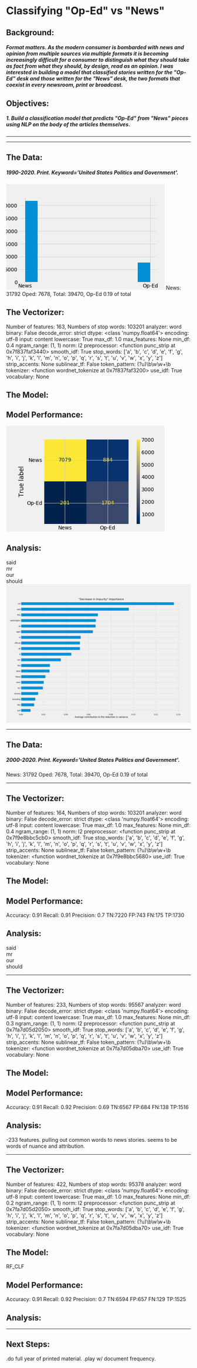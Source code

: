 # Classifying "Op-Ed" vs "News"

## Background:
##### Format matters. As the modern consumer is bombarded with news and opinion from multiple sources via multiple formats it is becoming increasingly difficult for a consumer to distinguish what they should take as fact from what they should, by design, read as an opinion. I was interested in building a model that classified stories written for the "Op-Ed" desk and those written for the "News" desk, the two formats that coexist in every newsroom, print or broadcast.

## Objectives:

##### 1. Build a classification model that predicts "Op-Ed" from "News" pieces using NLP on the body of the articles themselves.
---

---
## The Data:
##### 1990-2020. Print. Keyword='United States Politics and Government'.

![Number of Op-Ed and News articles](img/oped_news_hist.png)
News: 31792 Oped: 7678, Total: 39470, Op-Ed 0.19 of total

## The Vectorizer:
Number of features: 163, Numbers of stop words: 103201
analyzer: word
binary: False
decode_error: strict
dtype: <class 'numpy.float64'>
encoding: utf-8
input: content
lowercase: True
max_df: 1.0
max_features: None
min_df: 0.4
ngram_range: (1, 1)
norm: l2
preprocessor: <function punc_strip at 0x7f837faf3440>
smooth_idf: True
stop_words: ['a', 'b', 'c', 'd', 'e', 'f', 'g', 'h', 'i', 'j', 'k', 'l', 'm', 'n', 'o', 'p', 'q', 'r', 's', 't', 'u', 'v', 'w', 'x', 'y', 'z']
strip_accents: None
sublinear_tf: False
token_pattern: (?u)\b\w\w+\b
tokenizer: <function wordnet_tokenize at 0x7f837faf3200>
use_idf: True
vocabulary: None
## The Model:

## Model Performance: 

![Confusion Matrix](img/confusion_matrix.png)

## Analysis:

said                
mr                  
our                 
should
![Important Features](img/feature_imporance.png)

---
## The Data:
##### 2000-2020. Print. Keyword='United States Politics and Government'.

News: 31792 Oped: 7678, Total: 39470, Op-Ed 0.19 of total

---
## The Vectorizer:
Number of features: 164, Numbers of stop words: 103201
analyzer: word
binary: False
decode_error: strict
dtype: <class 'numpy.float64'>
encoding: utf-8
input: content
lowercase: True
max_df: 1.0
max_features: None
min_df: 0.4
ngram_range: (1, 1)
norm: l2
preprocessor: <function punc_strip at 0x7f9e8bbc5cb0>
smooth_idf: True
stop_words: ['a', 'b', 'c', 'd', 'e', 'f', 'g', 'h', 'i', 'j', 'k', 'l', 'm', 'n', 'o', 'p', 'q', 'r', 's', 't', 'u', 'v', 'w', 'x', 'y', 'z']
strip_accents: None
sublinear_tf: False
token_pattern: (?u)\b\w\w+\b
tokenizer: <function wordnet_tokenize at 0x7f9e8bbc5680>
use_idf: True
vocabulary: None

## The Model:

## Model Performance: 

Accuracy: 0.91
Recall: 0.91
Precision: 0.7
TN:7220 FP:743 FN:175 TP:1730

## Analysis:
said                
mr                  
our                 
should

---
## The Vectorizer:
Number of features: 233, Numbers of stop words: 95567
analyzer: word
binary: False
decode_error: strict
dtype: <class 'numpy.float64'>
encoding: utf-8
input: content
lowercase: True
max_df: 1.0
max_features: None
min_df: 0.3
ngram_range: (1, 1)
norm: l2
preprocessor: <function punc_strip at 0x7fa7d05d2050>
smooth_idf: True
stop_words: ['a', 'b', 'c', 'd', 'e', 'f', 'g', 'h', 'i', 'j', 'k', 'l', 'm', 'n', 'o', 'p', 'q', 'r', 's', 't', 'u', 'v', 'w', 'x', 'y', 'z']
strip_accents: None
sublinear_tf: False
token_pattern: (?u)\b\w\w+\b
tokenizer: <function wordnet_tokenize at 0x7fa7d05dba70>
use_idf: True
vocabulary: None

## The Model:


## Model Performance: 

Accuracy: 0.91
Recall: 0.92
Precision: 0.69
TN:6567 FP:684 FN:138 TP:1516

## Analysis:
-233 features. pulling out common words to news stories. seems to be words of nuance and attribution. 

---
## The Vectorizer:

Number of features: 422, Numbers of stop words: 95378
analyzer: word
binary: False
decode_error: strict
dtype: <class 'numpy.float64'>
encoding: utf-8
input: content
lowercase: True
max_df: 1.0
max_features: None
min_df: 0.2
ngram_range: (1, 1)
norm: l2
preprocessor: <function punc_strip at 0x7fa7d05d2050>
smooth_idf: True
stop_words: ['a', 'b', 'c', 'd', 'e', 'f', 'g', 'h', 'i', 'j', 'k', 'l', 'm', 'n', 'o', 'p', 'q', 'r', 's', 't', 'u', 'v', 'w', 'x', 'y', 'z']
strip_accents: None
sublinear_tf: False
token_pattern: (?u)\b\w\w+\b
tokenizer: <function wordnet_tokenize at 0x7fa7d05dba70>
use_idf: True
vocabulary: None

## The Model:
RF_CLF
## Model Performance: 
Accuracy: 0.91
Recall: 0.92
Precision: 0.7
TN:6594 FP:657 FN:129 TP:1525

## Analysis:
---
## Next Steps:
.do full year of printed material.
.play w/ document frequency. 

